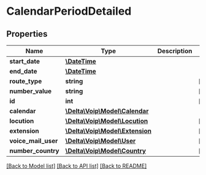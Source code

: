 # CalendarPeriodDetailed

## Properties
Name | Type | Description | Notes
------------ | ------------- | ------------- | -------------
**start_date** | [**\DateTime**](\DateTime.md) |  | 
**end_date** | [**\DateTime**](\DateTime.md) |  | 
**route_type** | **string** |  | [optional] 
**number_value** | **string** |  | [optional] 
**id** | **int** |  | [optional] 
**calendar** | [**\Delta\Voip\Model\Calendar**](Calendar.md) |  | 
**locution** | [**\Delta\Voip\Model\Locution**](Locution.md) |  | [optional] 
**extension** | [**\Delta\Voip\Model\Extension**](Extension.md) |  | [optional] 
**voice_mail_user** | [**\Delta\Voip\Model\User**](User.md) |  | [optional] 
**number_country** | [**\Delta\Voip\Model\Country**](Country.md) |  | [optional] 

[[Back to Model list]](../README.md#documentation-for-models) [[Back to API list]](../README.md#documentation-for-api-endpoints) [[Back to README]](../README.md)


